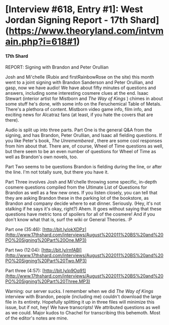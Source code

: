 # [Interview #618, Entry #1]: West Jordan Signing Report - 17th Shard](https://www.theoryland.com/intvmain.php?i=618#1)

#### 17th Shard

REPORT: Signing with Brandon and Peter Orullian

Josh and Mi'chelle (Rubix and firstRainbowRose on the site) this month went to a joint signing with Brandon Sanderson and Peter Orullian, and gasp, now we have audio! We have about fifty minutes of questions and answers, including some interesting cosmere clues at the end. Isaac Stewart (interior artist for Mistborn and
*The Way of Kings*
) chimes in about some stuff he's done, with some info on the Feruchemical Table of Metals. There's a plethora of content. Mistborn video game info, film info, and exciting news for Alcatraz fans (at least, if you hate the covers that are there).

Audio is split up into three parts. Part One is the general Q&A from the signing, and has Brandon, Peter Orullian, and Isaac all fielding questions. If you like Peter's book,
*The Unremembered*
, there are some cool responses from him about that. There are, of course, Wheel of Time questions as well, but there seem to be an even number of questions for Wheel of Time as well as Brandon's own novels, too.

Part Two seems to be questions Brandon is fielding during the line, or after the line. I'm not totally sure, but there you have it.

Part Three involves Josh and Mi'chelle throwing some specific, in-depth cosmere questions compiled from the Ultimate List of Questions for Brandon as well as a few new ones. If you listen closely, you can tell that they are asking Brandon these in the parking lot of the bookstore, as Brandon and company decide where to eat dinner. Seriously. (Hey, it's not stalking if he says it's okay, right?) Ahem. It goes without saying that these questions have metric tons of spoilers for all of the cosmere! And if you don't know what that is, surf the wiki or General Theories. :P

Part one (35:46):
[http://bit.ly/okXDPz](http://www.17thshard.com/interviews/August%202011%20BS%20and%20PO%20Signing%20Part%20One.MP3)
  
Part two (12:04):
[http://bit.ly/rnfABl](http://www.17thshard.com/interviews/August%202011%20BS%20and%20PO%20Signing%20Part%20Two.MP3)
  
Part three (4:57):
[http://bit.ly/p9Oq91](http://www.17thshard.com/interviews/August%202011%20BS%20and%20PO%20Signing%20Part%20Three.MP3)

Warning: our server sucks. I remember when we did
*The Way of Kings*
interview with Brandon, people (including me) couldn't download the large file in its entirety. Hopefully splitting it up in three files will minimize this issue, but if not, hey! We have transcripts! We attributed questions as well as we could. Major kudos to Chachel for transcribing this behemoth. Most of the editor's notes are mine.

